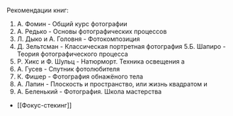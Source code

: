 Рекомендации книг:


1. А. Фомин - Общий курс фотографии
2. А. Редько - Основы фотографических процессов
3. Л. Дыко и А. Головня - Фотокомпозиция
4. Д. Зельтсман - Классическая портретная фотография
5.Б. Шапиро - Теория фотографического процесса
6. Р. Хикс и Ф. Шульц - Натюрморт. Техника освещения а
7. А. Гусев - Спутник фотолюбителя
8. К. Фишер - Фотография обнажёного тела
9. А. Лапин - Плоскость и пространство, или жизнь квадратом и
10. А. Беленький - Фотография. Школа мастерства 


* [[Фокус-стекинг]]